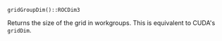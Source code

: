 ```
gridGroupDim()::ROCDim3
```

Returns the size of the grid in workgroups. This is equivalent to CUDA's `gridDim`.
